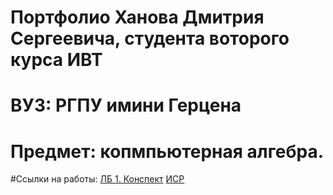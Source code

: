 # Портфолио Ханова Дмитрия Сергеевича, студента воторого курса ИВТ 
# ВУЗ: РГПУ имини Герцена
# Предмет: копмпьютерная алгебра. 

#Ссылки на работы: 
[ЛБ 1. Конспект](https://docs.google.com/document/d/1tLnoCOkHkEWNdbkKzQ3UgUwtJwqSsAY0jJVscFbtn6U/edit?usp=sharing)
[ИСР](https://docs.google.com/document/d/1Ub1TjJLqMEeUvzvFjJu0T3Q0JAWUyojaDS8HKPnxm5Q/edit?usp=sharing)
